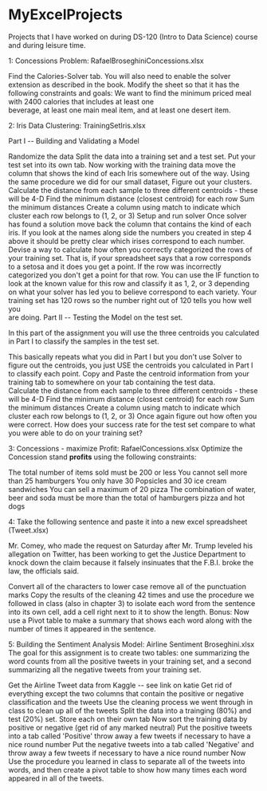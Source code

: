 # MyExcelProjects
Projects that I have worked on during DS-120 (Intro to Data Science) course and during leisure time.



1: Concessions Problem: RafaelBroseghiniConcessions.xlsx

  Find the Calories-Solver tab. You will also need to enable the solver extension as described in the book. Modify the sheet so that it   has the following constraints and goals: We want to find the minimum priced meal with 2400 calories that includes at least one     
  beverage, at least one main meal item, and at least one desert item.

2: Iris Data Clustering: TrainingSetIris.xlsx

  Part I -- Building and Validating a Model

  Randomize the data
  Split the data into a training set and a test set.  Put your test set into its own tab.
  Now working with the training data move the column that shows the kind of each Iris somewhere out of the way.
  Using the same procedure we did for our small dataset, Figure out your clusters.
  Calculate the distance from each sample to three different centroids - these will be 4-D
  Find the minimum distance (closest centroid) for each row
  Sum the minimum distances
  Create a column using match to indicate which cluster each row belongs to (1, 2, or 3)
  Setup and run solver
  Once solver has found a solution move back the column that contains the kind of each iris.  If you look at the names along side the     numbers you created in step 4 above it should be pretty clear which irises correspond to each number.
  Devise a way to calculate how often you correctly categorized the rows of your training set.  That is, if your spreadsheet says that a    row corresponds to a setosa and it does you get a point.  If the row was incorrectly categorized you don't get a point for that row.    You can use the IF function to look at the known value for this row and classify it as 1, 2, or 3 depending on what your solver has     led you to believe correspond to each variety.  Your training set has 120 rows so the number right out of 120 tells you how well you   
  are doing.
Part II -- Testing the Model on the test set.

  In this part of the assignment you will use the three centroids you calculated in Part I to classify the samples in the test set.

  This basically repeats what you did in Part I but you don't use Solver to figure out the centroids, you just USE the centroids you        calculated in Part I to classify each point.
  Copy and Paste the centroid information from your training tab to somewhere on your tab containing the test data.  
  Calculate the distance from each sample to three different centroids - these will be 4-D
  Find the minimum distance (closest centroid) for each row
  Sum the minimum distances
  Create a column using match to indicate which cluster each row belongs to (1, 2, or 3)
  Once again figure out how often you were correct.  How does your success rate for the test set compare to what you were able to do on   your training set?
  
3: Concessions - maximize Profit: RafaelConcessions.xlsx
Optimize the Concession stand **profits** using the following constraints:

The total number of items sold must be 200 or less
You cannot sell more than 25 hamburgers
You only have 30 Popsicles and 30 ice cream sandwiches
You can sell a maximum of 20 pizza
The combination of water, beer and soda must be more than the total of hamburgers pizza and hot dogs

4: Take the following sentence and paste it into a new excel spreadsheet (Tweet.xlsx)

Mr. Comey, who made the request on Saturday after Mr. Trump leveled his allegation on Twitter, has been working to get the Justice Department to knock down the claim because it falsely insinuates that the F.B.I. broke the law, the officials said.

Convert all of the characters to lower case
remove all of the punctuation marks
Copy the results of the cleaning 42 times and use the procedure we followed in class (also in chapter 3) to isolate each word from the sentence into its own cell, add a cell right next to it to show the length.
Bonus:   Now use a Pivot table to make a summary that shows each word along with the number of times it appeared in the sentence.

5: Building the Sentiment Analysis Model: Airline Sentiment Broseghini.xlsx
The goal for this assignment is to create two tables:  one summarizing the word counts from all the positive tweets in your training set, and a second summarizing all the negative tweets from your training set.

Get the Airline Tweet data from Kaggle -- see link on katie
Get rid of everything except the two columns that contain the positive or negative classification and the tweets
Use the cleaning process we went through in class to clean up all of the tweets
Split the data into a trainging (80%) and test (20%) set.  Store each on their own tab
Now sort the training data by positive or negative  (get rid of any marked neutral)
Put the positive tweets into a tab called 'Positive'  throw away a few tweets if necessary to have a nice round number
Put the negative tweets into a tab called 'Negative' and throw away a few tweets if necessary to have a nice round number
Now Use the procedure you learned in class to separate all of the tweets into words, and then create a pivot table to show how many times each word appeared in all of the tweets.
